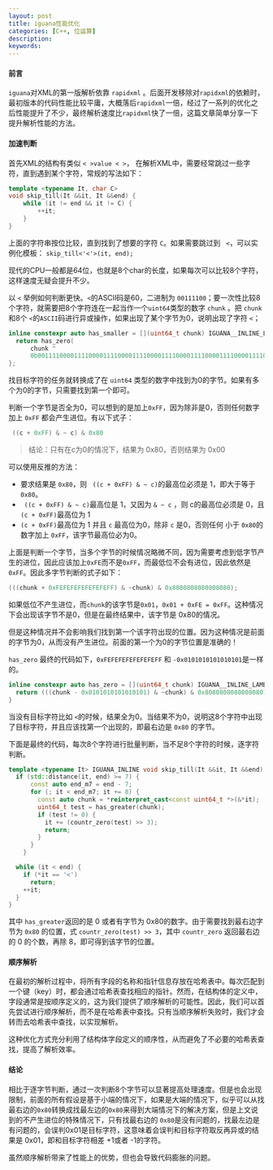 ```yaml
---
layout: post
title: iguana性能优化
categories: [C++, 位运算]
description:
keywords:
---
```


#### 前言

`iguana`对XML的第一版解析依靠 `rapidxml` 。后面开发移除对`rapidxml`的依赖时，最初版本的代码性能比较平庸，大概落后`rapidxml`一倍，经过了一系列的优化之后性能提升了不少，最终解析速度比`rapidxml`快了一倍，这篇文章简单分享一下提升解析性能的方法。

#### 加速判断

首先XML的结构有类似 `< >value < >`， 在解析XML中，需要经常跳过一些字符，直到遇到某个字符，常规的写法如下：

```c++
template <typename It, char C>
void skip_till(It &&it, It &&end) {
    while (it != end && it != C) {
        ++it;
    }
}
```

上面的字符串按位比较，直到找到了想要的字符 `C`。如果需要跳过到 ` <`，可以实例化模板： `skip_till<'<'>(it, end);`

现代的CPU一般都是64位，也就是8个char的长度，如果每次可以比较8个字符，这样速度无疑会提升不少。

以 `<` 举例如何判断更快。`<`的ASCII码是60，二进制为 `00111100`；要一次性比较8个字符，就需要把8个字符连在一起当作一个`uint64`类型的数字 `chunk` 。把 `chunk`和8个 `<`的`ASCII`码进行异或操作，如果出现了某个字节为0，说明出现了字符 `<`；

```c++
inline constexpr auto has_smaller = [](uint64_t chunk) IGUANA__INLINE_LAMBDA {
  return has_zero(
      chunk ^
      0b0011110000111100001111000011110000111100001111000011110000111100);
};
```

找目标字符的任务就转换成了在 `uint64` 类型的数字中找到为0的字节。如果有多个为0的字节，只需要找到第一个即可。

判断一个字节是否全为0，可以想到的是加上`0xFF`，因为除非是0，否则任何数字加上 `0xFF` 都会产生进位。有以下式子：

```c++
 ((c + 0xFF) & ~ c) & 0x80
```

> 结论：只有在c为0的情况下，结果为 0x80，否则结果为 0x00

可以使用反推的方法：

+ 要求结果是 `0x80`，则 ` ((c + 0xFF) & ~ c)`的最高位必须是 1，即大于等于 `0x80`。
+ ` ((c + 0xFF) & ~ c)`最高位是 1，又因为 `& ~ c` ，则 c的最高位必须是 0，且 `(c + 0xFF)`最高位为 1
+ `(c + 0xFF)`最高位为 1 并且 `c` 最高位为0，除非 `c` 是0，否则任何 小于 `0x80`的数字加上 `0xFF`，该字节最高位必为0。

上面是判断一个字节，当多个字节的时候情况略微不同，因为需要考虑到低字节产生的进位，因此应该加上`0xFE`而不是`0xFF`，而最低位不会有进位，因此依然是`0xFF`。因此多字节判断的式子如下：

```c++
(((chunk + 0xFEFEFEFEFEFEFEFF) & ~chunk) & 0x8080808080808080);
```

如果低位不产生进位，而`chunk`的该字节是`0x01`，`0x01 + 0xFE = 0xFF`。这种情况下会出现该字节不是0，但是在最终结果中，该字节是 0x80的情况。

但是这种情况并不会影响我们找到第一个该字符出现的位置。因为这种情况是前面的字节为0，从而没有产生进位。前面的第一个为0的字节位置是准确的！

`has_zero` 最终的代码如下，`0xFEFEFEFEFEFEFEFF` 和 `-0x0101010101010101`是一样的。

```c++
inline constexpr auto has_zero = [](uint64_t chunk) IGUANA__INLINE_LAMBDA {
  return (((chunk - 0x0101010101010101) & ~chunk) & 0x8080808080808080);
}
```

当没有目标字符比如 `<`的时候，结果全为0。当结果不为0，说明这8个字符中出现了目标字符，并且应该找第一个出现的，即最右边是 `0x80` 的字节。

下面是最终的代码，每次8个字符进行批量判断，当不足8个字符的时候，逐字符判断。

```c++
template <typename It> IGUANA_INLINE void skip_till(It &&it, It &&end) {
  if (std::distance(it, end) >= 7) {
      const auto end_m7 = end - 7;
      for (; it < end_m7; it += 8) {
        const auto chunk = *reinterpret_cast<const uint64_t *>(&*it);
        uint64_t test = has_greater(chunk);
        if (test != 0) {
          it += (countr_zero(test) >> 3);
          return;
        }
      }
    }

  while (it < end) {
    if (*it == '<')
      return;
    ++it;
  }
}
```

其中 `has_greater`返回的是 0 或者有字节为 0x80的数字。由于需要找到最右边字节为 `0x80` 的位置，式 `countr_zero(test) >> 3`，其中 `countr_zero` 返回最右边的 0 的个数，再除 8，即可得到该字节的位置。

#### 顺序解析

在最初的解析过程中，将所有字段的名称和指针信息存放在哈希表中。每次匹配到一个键（key）时，都会通过哈希表查找相应的指针。然而，在结构体的定义中，字段通常是按顺序定义的，这为我们提供了顺序解析的可能性。因此，我们可以首先尝试进行顺序解析，而不是在哈希表中查找。只有当顺序解析失败时，我们才会转而去哈希表中查找，以实现解析。

这种优化方式充分利用了结构体字段定义的顺序性，从而避免了不必要的哈希表查找，提高了解析效率。

#### 结论

相比于逐字节判断，通过一次判断8个字节可以显著提高处理速度。但是也会出现限制，前面的所有假设是基于小端的情况下，如果是大端的情况下，似乎可以从找最右边的`0x80`转换成找最左边的`0x80`来得到大端情况下的解决方案，但是上文说到的不产生进位的特殊情况下，只有找最右边的 `0x80`是没有问题的，找最左边是有问题的，会误判0x01是目标字符，这意味着会误判和目标字符取反再异或的结果是 0x01，即和目标字符相差 +1或者 -1的字符。

虽然顺序解析带来了性能上的优势，但也会导致代码膨胀的问题。
